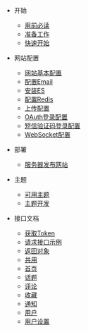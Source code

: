 - 开始
  - [用前必读](zh-cn/qa)
  - [准备工作](zh-cn/ready)
  - [快速开始](zh-cn/getting-started)
  
- 网站配置
  - [网站基本配置](zh-cn/base)
  - [配置Email](zh-cn/email)
  - [安装ES](zh-cn/elasticsearch)
  - [配置Redis](zh-cn/redis)
  - [上传配置](zh-cn/upload)
  - [OAuth登录配置](zh-cn/oauth)
  - [短信验证码登录配置](zh-cn/sms)
  - [WebSocket配置](zh-cn/websocket)
  
- 部署
  - [服务器发布网站](zh-cn/deploy)
  
- 主题
  - [可用主题](zh-cn/theme)
  - [主题开发](zh-cn/theme-dev)

- 接口文档
  - [获取Token](zh-cn/api/gettoken)
  - [请求接口示例](zh-cn/api/request-demo)
  - [返回对象](zh-cn/api/returnobject)
  - [共用](zh-cn/api/common)
  - [首页](zh-cn/api/index)
  - [话题](zh-cn/api/topic)
  - [评论](zh-cn/api/comment)
  - [收藏](zh-cn/api/collect)
  - [通知](zh-cn/api/notification)
  - [用户](zh-cn/api/user)
  - [用户设置](zh-cn/api/settings)
